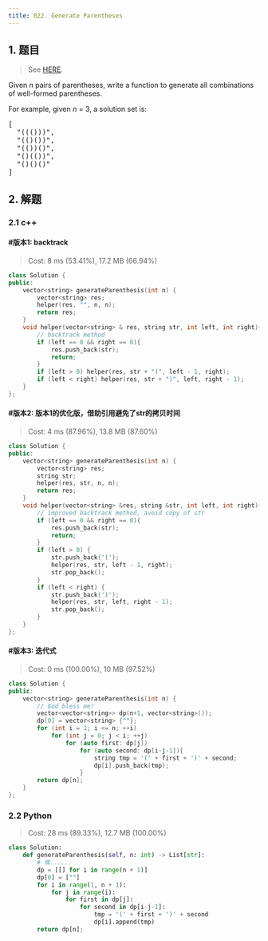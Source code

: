 ```yaml
---
title: 022. Generate Parentheses
---
```


## 1. 题目

> See [HERE](https://leetcode.com/problems/generate-parentheses/).

<div><p>
Given <i>n</i> pairs of parentheses, write a function to generate all combinations of well-formed parentheses.
</p>

<p>
For example, given <i>n</i> = 3, a solution set is:
</p>
<pre>[
  "((()))",
  "(()())",
  "(())()",
  "()(())",
  "()()()"
]
</pre></div>

## 2. 解题

### 2.1 c++

#### #版本1: backtrack

> Cost: 8 ms (53.41%), 17.2 MB (66.94%)

```cpp
class Solution {
public:
    vector<string> generateParenthesis(int n) {
        vector<string> res;
        helper(res, "", n, n);
        return res;
    }
    void helper(vector<string> & res, string str, int left, int right){
        // backtrack method
        if (left == 0 && right == 0){
            res.push_back(str);
            return;
        }
        if (left > 0) helper(res, str + "(", left - 1, right);
        if (left < right) helper(res, str + ")", left, right - 1);
    }
};
```

#### #版本2: 版本1的优化版，借助引用避免了str的拷贝时间

> Cost: 4 ms (87.96%), 13.8 MB (87.60%)

```cpp
class Solution {
public:
    vector<string> generateParenthesis(int n) {
        vector<string> res;
        string str;
        helper(res, str, n, n);
        return res;
    }
    void helper(vector<string> &res, string &str, int left, int right){
        // improved backtrack method, avoid copy of str
        if (left == 0 && right == 0){
            res.push_back(str);
            return;
        }
        if (left > 0) {
            str.push_back('(');
            helper(res, str, left - 1, right);
            str.pop_back();
        }
        if (left < right) {
            str.push_back(')');
            helper(res, str, left, right - 1);
            str.pop_back();
        }
    }
};
```

#### #版本3: 迭代式

> Cost: 0 ms (100.00%), 10 MB (97.52%)

```cpp
class Solution {
public:
    vector<string> generateParenthesis(int n) {
        // God bless me!
        vector<vector<string>> dp(n+1, vector<string>());
        dp[0] = vector<string> {""};
        for (int i = 1; i <= n; ++i)
            for (int j = 0; j < i; ++j)
                for (auto first: dp[j])
                    for (auto second: dp[i-j-1]){
                        string tmp = '(' + first + ')' + second;
                        dp[i].push_back(tmp);
                    }
        return dp[n];
    }
};
```

### 2.2 Python

> Cost: 28 ms (89.33%), 12.7 MB (100.00%)

```python
class Solution:
    def generateParenthesis(self, n: int) -> List[str]:
        # 唉......
        dp = [[] for i in range(n + 1)]
        dp[0] = [""]
        for i in range(1, n + 1):
            for j in range(i):
                for first in dp[j]:
                    for second in dp[i-j-1]:
                        tmp = '(' + first + ')' + second
                        dp[i].append(tmp)
        return dp[n];
```
